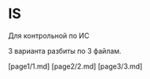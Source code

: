 # IS
Для контрольной по ИС

3 варианта
разбиты по 3 файлам.


[page1/1.md]
[page2/2.md]
[page3/3.md]
